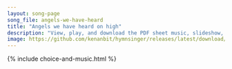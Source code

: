 ```yaml
---
layout: song-page
song_file: angels-we-have-heard
title: "Angels we have heard on high"
description: "View, play, and download the PDF sheet music, slideshow, and audio. Lyrics: Angels we have heard on high, singing sweetly through the night, and the mountains in reply echoing their brave delight.    Gloria in excelsis Deo, gl... english christian 4part winter"
image: https://github.com/kenanbit/hymnsinger/releases/latest/download/angels-we-have-heard-trad.png
---
```


{% include choice-and-music.html %}